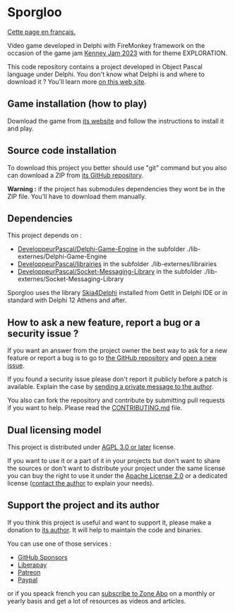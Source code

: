 # Sporgloo

[Cette page en français.](LISEZMOI.md)

Video game developed in Delphi with FireMonkey framework on the occasion of the game jam [Kenney Jam 2023](https://itch.io/jam/kenney-jam-2023) with for theme EXPLORATION.

This code repository contains a project developed in Object Pascal language under Delphi. You don't know what Delphi is and where to download it ? You'll learn more [on this web site](https://delphi-resources.developpeur-pascal.fr/).

## Game installation (how to play)

Download the game from [its website](https://sporgloo.gamolf.fr) and follow the instructions to install it and play.

## Source code installation

To download this project you better should use "git" command but you also can download a ZIP from [its GitHub repository](https://github.com/DeveloppeurPascal/Sporgloo).

**Warning :** if the project has submodules dependencies they wont be in the ZIP file. You'll have to download them manually.

## Dependencies

This project depends on :

* [DeveloppeurPascal/Delphi-Game-Engine](https://github.com/DeveloppeurPascal/Delphi-Game-Engine) in the subfolder ./lib-externes/Delphi-Game-Engine
* [DeveloppeurPascal/librairies](https://github.com/DeveloppeurPascal/librairies) in the subfolder ./lib-externes/librairies
* [DeveloppeurPascal/Socket-Messaging-Library](https://github.com/DeveloppeurPascal/Socket-Messaging-Library) in the subfolder ./lib-externes/Socket-Messaging-Library

Sporgloo uses the library [Skia4Delphi](https://skia4delphi.org) installed from GetIt in Delphi IDE or in standard with Delphi 12 Athens and after.

## How to ask a new feature, report a bug or a security issue ?

If you want an answer from the project owner the best way to ask for a new feature or report a bug is to go to [the GitHub repository](https://github.com/DeveloppeurPascal/Sporgloo) and [open a new issue](https://github.com/DeveloppeurPascal/Sporgloo/issues).

If you found a security issue please don't report it publicly before a patch is available. Explain the case by [sending a private message to the author](https://developpeur-pascal.fr/nous-contacter.php).

You also can fork the repository and contribute by submitting pull requests if you want to help. Please read the [CONTRIBUTING.md](CONTRIBUTING.md) file.

## Dual licensing model

This project is distributed under [AGPL 3.0 or later](https://choosealicense.com/licenses/agpl-3.0/) license.

If you want to use it or a part of it in your projects but don't want to share the sources or don't want to distribute your project under the same license you can buy the right to use it under the [Apache License 2.0](https://choosealicense.com/licenses/apache-2.0/) or a dedicated license ([contact the author](https://developpeur-pascal.fr/nous-contacter.php) to explain your needs).

## Support the project and its author

If you think this project is useful and want to support it, please make a donation to [its author](https://github.com/DeveloppeurPascal). It will help to maintain the code and binaries.

You can use one of those services :

* [GitHub Sponsors](https://github.com/sponsors/DeveloppeurPascal)
* [Liberapay](https://liberapay.com/PatrickPremartin)
* [Patreon](https://www.patreon.com/patrickpremartin)
* [Paypal](https://www.paypal.com/paypalme/patrickpremartin)

or if you speack french you can [subscribe to Zone Abo](https://zone-abo.fr/nos-abonnements.php) on a monthly or yearly basis and get a lot of resources as videos and articles.
